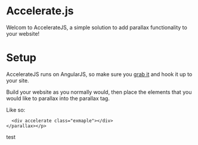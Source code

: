Accelerate.js
=============

Welcom to AccelerateJS, a simple solution to add parallax functionality to your website!

Setup
=====

AccelerateJS runs on AngularJS, so make sure you [grab it](https://angularjs.org) and hook it up to your site. 

Build your website as you normally would, then place the elements that you would like to parallax into the parallax tag.

Like so:

  > <parallax>
      <div accelerate class="exmaple"></div>
    </parallax></p>




test
